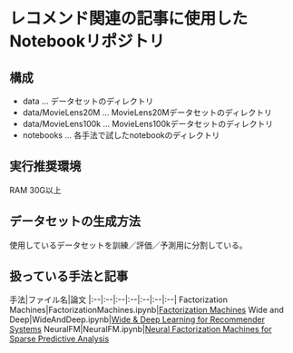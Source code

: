 # レコメンド関連の記事に使用したNotebookリポジトリ

## 構成

- data ... データセットのディレクトリ
- data/MovieLens20M ... MovieLens20Mデータセットのディレクトリ
- data/MovieLens100k ... MovieLens100kデータセットのディレクトリ
- notebooks ... 各手法で試したnotebookのディレクトリ

## 実行推奨環境
RAM 30G以上

## データセットの生成方法
使用しているデータセットを訓練／評価／予測用に分割している。

## 扱っている手法と記事

手法|ファイル名|論文
|:--|:--|:--|:--|:--|:--|:--|
Factorization Machines|FactorizationMachines.ipynb|[Factorization Machines](https://www.csie.ntu.edu.tw/~b97053/paper/Rendle2010FM.pdf)
Wide and Deep|WideAndDeep.ipynb|[Wide & Deep Learning for Recommender Systems](https://arxiv.org/pdf/1606.07792.pdf)
NeuralFM|NeuralFM.ipynb|[Neural Factorization Machines for Sparse Predictive Analysis](https://arxiv.org/pdf/1708.05027.pdf)
